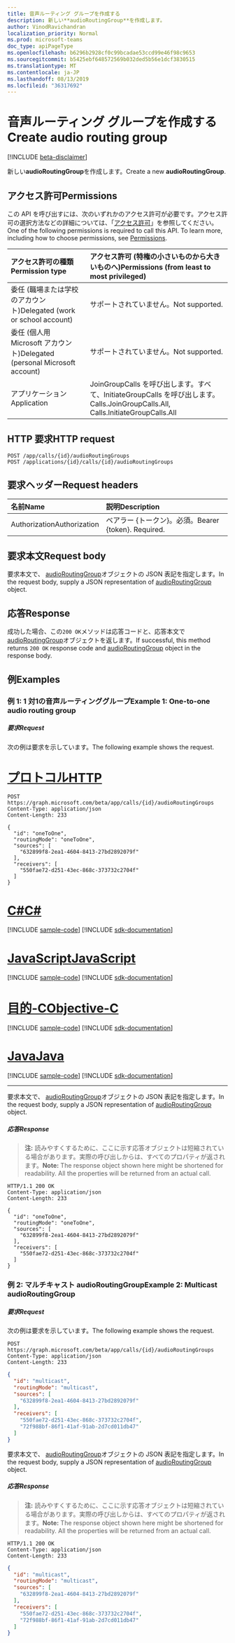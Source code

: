```yaml
---
title: 音声ルーティング グループを作成する
description: 新しい**audioRoutingGroup**を作成します。
author: VinodRavichandran
localization_priority: Normal
ms.prod: microsoft-teams
doc_type: apiPageType
ms.openlocfilehash: b6296b2928cf0c99bcadae53ccd99e46f98c9653
ms.sourcegitcommit: b5425ebf648572569b032ded5b56e1dcf3830515
ms.translationtype: MT
ms.contentlocale: ja-JP
ms.lasthandoff: 08/13/2019
ms.locfileid: "36317692"
---
```

# <a name="create-audio-routing-group"></a><span data-ttu-id="e6e2d-103">音声ルーティング グループを作成する</span><span class="sxs-lookup"><span data-stu-id="e6e2d-103">Create audio routing group</span></span>

[!INCLUDE [beta-disclaimer](../../includes/beta-disclaimer.md)]

<span data-ttu-id="e6e2d-104">新しい**audioRoutingGroup**を作成します。</span><span class="sxs-lookup"><span data-stu-id="e6e2d-104">Create a new **audioRoutingGroup**.</span></span>

## <a name="permissions"></a><span data-ttu-id="e6e2d-105">アクセス許可</span><span class="sxs-lookup"><span data-stu-id="e6e2d-105">Permissions</span></span>
<span data-ttu-id="e6e2d-p101">この API を呼び出すには、次のいずれかのアクセス許可が必要です。アクセス許可の選択方法などの詳細については、「[アクセス許可](/graph/permissions-reference)」を参照してください。</span><span class="sxs-lookup"><span data-stu-id="e6e2d-p101">One of the following permissions is required to call this API. To learn more, including how to choose permissions, see [Permissions](/graph/permissions-reference).</span></span>

| <span data-ttu-id="e6e2d-108">アクセス許可の種類</span><span class="sxs-lookup"><span data-stu-id="e6e2d-108">Permission type</span></span>                        | <span data-ttu-id="e6e2d-109">アクセス許可 (特権の小さいものから大きいものへ)</span><span class="sxs-lookup"><span data-stu-id="e6e2d-109">Permissions (from least to most privileged)</span></span> |
|:---------------------------------------|:--------------------------------------------|
| <span data-ttu-id="e6e2d-110">委任 (職場または学校のアカウント)</span><span class="sxs-lookup"><span data-stu-id="e6e2d-110">Delegated (work or school account)</span></span>     | <span data-ttu-id="e6e2d-111">サポートされていません。</span><span class="sxs-lookup"><span data-stu-id="e6e2d-111">Not supported.</span></span>                               |
| <span data-ttu-id="e6e2d-112">委任 (個人用 Microsoft アカウント)</span><span class="sxs-lookup"><span data-stu-id="e6e2d-112">Delegated (personal Microsoft account)</span></span> | <span data-ttu-id="e6e2d-113">サポートされていません。</span><span class="sxs-lookup"><span data-stu-id="e6e2d-113">Not supported.</span></span>                               |
| <span data-ttu-id="e6e2d-114">アプリケーション</span><span class="sxs-lookup"><span data-stu-id="e6e2d-114">Application</span></span>                            | <span data-ttu-id="e6e2d-115">JoinGroupCalls を呼び出します。すべて、InitiateGroupCalls を呼び出します。</span><span class="sxs-lookup"><span data-stu-id="e6e2d-115">Calls.JoinGroupCalls.All, Calls.InitiateGroupCalls.All</span></span> |

## <a name="http-request"></a><span data-ttu-id="e6e2d-116">HTTP 要求</span><span class="sxs-lookup"><span data-stu-id="e6e2d-116">HTTP request</span></span>
<!-- { "blockType": "ignored" } -->
```http
POST /app/calls/{id}/audioRoutingGroups
POST /applications/{id}/calls/{id}/audioRoutingGroups
```

## <a name="request-headers"></a><span data-ttu-id="e6e2d-117">要求ヘッダー</span><span class="sxs-lookup"><span data-stu-id="e6e2d-117">Request headers</span></span>
| <span data-ttu-id="e6e2d-118">名前</span><span class="sxs-lookup"><span data-stu-id="e6e2d-118">Name</span></span>          | <span data-ttu-id="e6e2d-119">説明</span><span class="sxs-lookup"><span data-stu-id="e6e2d-119">Description</span></span>               |
|:--------------|:--------------------------|
| <span data-ttu-id="e6e2d-120">Authorization</span><span class="sxs-lookup"><span data-stu-id="e6e2d-120">Authorization</span></span> | <span data-ttu-id="e6e2d-p102">ベアラー {トークン}。必須。</span><span class="sxs-lookup"><span data-stu-id="e6e2d-p102">Bearer {token}. Required.</span></span> |

## <a name="request-body"></a><span data-ttu-id="e6e2d-123">要求本文</span><span class="sxs-lookup"><span data-stu-id="e6e2d-123">Request body</span></span>
<span data-ttu-id="e6e2d-124">要求本文で、 [audioRoutingGroup](../resources/audioroutinggroup.md)オブジェクトの JSON 表記を指定します。</span><span class="sxs-lookup"><span data-stu-id="e6e2d-124">In the request body, supply a JSON representation of [audioRoutingGroup](../resources/audioroutinggroup.md) object.</span></span>

## <a name="response"></a><span data-ttu-id="e6e2d-125">応答</span><span class="sxs-lookup"><span data-stu-id="e6e2d-125">Response</span></span>
<span data-ttu-id="e6e2d-126">成功した場合、この`200 OK`メソッドは応答コードと、応答本文で[audioRoutingGroup](../resources/audioroutinggroup.md)オブジェクトを返します。</span><span class="sxs-lookup"><span data-stu-id="e6e2d-126">If successful, this method returns `200 OK` response code and [audioRoutingGroup](../resources/audioroutinggroup.md) object in the response body.</span></span>

## <a name="examples"></a><span data-ttu-id="e6e2d-127">例</span><span class="sxs-lookup"><span data-stu-id="e6e2d-127">Examples</span></span>

### <a name="example-1-one-to-one-audio-routing-group"></a><span data-ttu-id="e6e2d-128">例 1: 1 対1の音声ルーティンググループ</span><span class="sxs-lookup"><span data-stu-id="e6e2d-128">Example 1: One-to-one audio routing group</span></span>

##### <a name="request"></a><span data-ttu-id="e6e2d-129">要求</span><span class="sxs-lookup"><span data-stu-id="e6e2d-129">Request</span></span>
<span data-ttu-id="e6e2d-130">次の例は要求を示しています。</span><span class="sxs-lookup"><span data-stu-id="e6e2d-130">The following example shows the request.</span></span>


# <a name="httptabhttp"></a>[<span data-ttu-id="e6e2d-131">プロトコル</span><span class="sxs-lookup"><span data-stu-id="e6e2d-131">HTTP</span></span>](#tab/http)
<!-- {
  "blockType": "request",
  "name": "create-audioRoutingGroup-from-call"
}-->
```http
POST https://graph.microsoft.com/beta/app/calls/{id}/audioRoutingGroups
Content-Type: application/json
Content-Length: 233

{
  "id": "oneToOne",
  "routingMode": "oneToOne",
  "sources": [
    "632899f8-2ea1-4604-8413-27bd2892079f"
  ],
  "receivers": [
    "550fae72-d251-43ec-868c-373732c2704f"
  ]
}
```
# <a name="ctabcsharp"></a>[<span data-ttu-id="e6e2d-132">C#</span><span class="sxs-lookup"><span data-stu-id="e6e2d-132">C#</span></span>](#tab/csharp)
[!INCLUDE [sample-code](../includes/snippets/csharp/create-audioroutinggroup-from-call-csharp-snippets.md)]
[!INCLUDE [sdk-documentation](../includes/snippets/snippets-sdk-documentation-link.md)]

# <a name="javascripttabjavascript"></a>[<span data-ttu-id="e6e2d-133">JavaScript</span><span class="sxs-lookup"><span data-stu-id="e6e2d-133">JavaScript</span></span>](#tab/javascript)
[!INCLUDE [sample-code](../includes/snippets/javascript/create-audioroutinggroup-from-call-javascript-snippets.md)]
[!INCLUDE [sdk-documentation](../includes/snippets/snippets-sdk-documentation-link.md)]

# <a name="objective-ctabobjc"></a>[<span data-ttu-id="e6e2d-134">目的-C</span><span class="sxs-lookup"><span data-stu-id="e6e2d-134">Objective-C</span></span>](#tab/objc)
[!INCLUDE [sample-code](../includes/snippets/objc/create-audioroutinggroup-from-call-objc-snippets.md)]
[!INCLUDE [sdk-documentation](../includes/snippets/snippets-sdk-documentation-link.md)]

# <a name="javatabjava"></a>[<span data-ttu-id="e6e2d-135">Java</span><span class="sxs-lookup"><span data-stu-id="e6e2d-135">Java</span></span>](#tab/java)
[!INCLUDE [sample-code](../includes/snippets/java/create-audioroutinggroup-from-call-java-snippets.md)]
[!INCLUDE [sdk-documentation](../includes/snippets/snippets-sdk-documentation-link.md)]

---


<span data-ttu-id="e6e2d-136">要求本文で、 [audioRoutingGroup](../resources/audioroutinggroup.md)オブジェクトの JSON 表記を指定します。</span><span class="sxs-lookup"><span data-stu-id="e6e2d-136">In the request body, supply a JSON representation of [audioRoutingGroup](../resources/audioroutinggroup.md) object.</span></span>

##### <a name="response"></a><span data-ttu-id="e6e2d-137">応答</span><span class="sxs-lookup"><span data-stu-id="e6e2d-137">Response</span></span>

> <span data-ttu-id="e6e2d-p103">**注:** 読みやすくするために、ここに示す応答オブジェクトは短縮されている場合があります。実際の呼び出しからは、すべてのプロパティが返されます。</span><span class="sxs-lookup"><span data-stu-id="e6e2d-p103">**Note:** The response object shown here might be shortened for readability. All the properties will be returned from an actual call.</span></span>

<!-- {
  "blockType": "response",
  "truncated": true,
  "@odata.type": "microsoft.graph.audioRoutingGroup"
} -->
```http
HTTP/1.1 200 OK
Content-Type: application/json
Content-Length: 233

{
  "id": "oneToOne",
  "routingMode": "oneToOne",
  "sources": [
    "632899f8-2ea1-4604-8413-27bd2892079f"
  ],
  "receivers": [
    "550fae72-d251-43ec-868c-373732c2704f"
  ]
}
```
### <a name="example-2-multicast-audioroutinggroup"></a><span data-ttu-id="e6e2d-140">例 2: マルチキャスト audioRoutingGroup</span><span class="sxs-lookup"><span data-stu-id="e6e2d-140">Example 2: Multicast audioRoutingGroup</span></span>

##### <a name="request"></a><span data-ttu-id="e6e2d-141">要求</span><span class="sxs-lookup"><span data-stu-id="e6e2d-141">Request</span></span>
<span data-ttu-id="e6e2d-142">次の例は要求を示しています。</span><span class="sxs-lookup"><span data-stu-id="e6e2d-142">The following example shows the request.</span></span>

```http
POST https://graph.microsoft.com/beta/app/calls/{id}/audioRoutingGroups
Content-Type: application/json
Content-Length: 233
```

<!-- {
  "blockType": "example",
  "name": "create-audioRoutingGroup-from-call",
  "@odata.type": "microsoft.graph.audioRoutingGroup"
}-->

```json
{
  "id": "multicast",
  "routingMode": "multicast",
  "sources": [
    "632899f8-2ea1-4604-8413-27bd2892079f"
  ],
  "receivers": [
    "550fae72-d251-43ec-868c-373732c2704f",
    "72f988bf-86f1-41af-91ab-2d7cd011db47"
  ]
}
```

<span data-ttu-id="e6e2d-143">要求本文で、 [audioRoutingGroup](../resources/audioroutinggroup.md)オブジェクトの JSON 表記を指定します。</span><span class="sxs-lookup"><span data-stu-id="e6e2d-143">In the request body, supply a JSON representation of [audioRoutingGroup](../resources/audioroutinggroup.md) object.</span></span>

##### <a name="response"></a><span data-ttu-id="e6e2d-144">応答</span><span class="sxs-lookup"><span data-stu-id="e6e2d-144">Response</span></span>

> <span data-ttu-id="e6e2d-p104">**注:** 読みやすくするために、ここに示す応答オブジェクトは短縮されている場合があります。実際の呼び出しからは、すべてのプロパティが返されます。</span><span class="sxs-lookup"><span data-stu-id="e6e2d-p104">**Note:** The response object shown here might be shortened for readability. All the properties will be returned from an actual call.</span></span>

```http
HTTP/1.1 200 OK
Content-Type: application/json
Content-Length: 233
```
<!-- {
  "blockType": "example",
  "truncated": true,
  "@odata.type": "microsoft.graph.audioRoutingGroup"
} -->

```json
{
  "id": "multicast",
  "routingMode": "multicast",
  "sources": [
    "632899f8-2ea1-4604-8413-27bd2892079f"
  ],
  "receivers": [
    "550fae72-d251-43ec-868c-373732c2704f",
    "72f988bf-86f1-41af-91ab-2d7cd011db47"
  ]
}
```

<!-- uuid: 8fcb5dbc-d5aa-4681-8e31-b001d5168d79
2015-10-25 14:57:30 UTC -->
<!--
{
  "type": "#page.annotation",
  "description": "Create audioRoutingGroup",
  "keywords": "",
  "section": "documentation",
  "tocPath": "",
  "suppressions": [
  ]
}
-->

